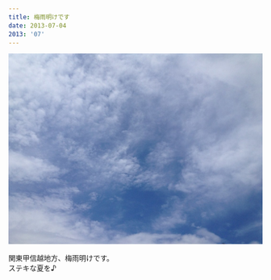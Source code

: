 ```yaml
---
title: 梅雨明けです
date: 2013-07-04
2013: '07'
---
```



![画像](/images/uploads/20130705finesco_orig.jpg)

関東甲信越地方、梅雨明けです。  
ステキな夏を♪